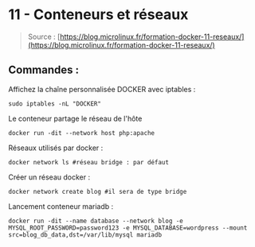 # 11 - Conteneurs et réseaux

> Source : [https://blog.microlinux.fr/formation-docker-11-reseaux/](https://blog.microlinux.fr/formation-docker-11-reseaux/)

## Commandes : 

Affichez la chaîne personnalisée DOCKER avec iptables :

```
sudo iptables -nL "DOCKER"
```

Le conteneur partage le réseau de l'hôte

```
docker run -dit --network host php:apache
```

Réseaux utilisés par docker : 

```
docker network ls #réseau bridge : par défaut
```

Créer un réseau docker : 

```
docker network create blog #il sera de type bridge
```

Lancement conteneur mariadb : 

```
docker run -dit --name database --network blog -e MYSQL_ROOT_PASSWORD=password123 -e MYSQL_DATABASE=wordpress --mount src=blog_db_data,dst=/var/lib/mysql mariadb
```











